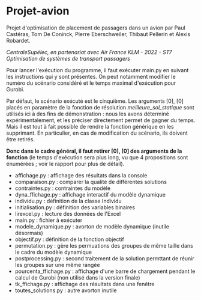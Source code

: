 # Projet-avion
Projet d'optimisation de placement de passagers dans un avion par Paul Castéras, Tom De Coninck, Pierre Eberschweiler, Thibaut Pellerin et Alexis Robardet.

*CentraleSupélec, en partenariat avec Air France KLM - 2022 - ST7 Optimisation de systèmes de transport passagers*

Pour lancer l'exécution du programme, il faut exécuter main.py en suivant les instructions qui y sont présentes. On peut notamment modifier le numéro du scénario considéré et le temps maximal d'exécution pour Gurobi.

Par défaut, le scénario exécuté est le cinquième. Les arguments [0], [0] placés en paramètre de la fonction de résolution *meilleure_sol_statique* sont utilisés ici à des fins de démonstration : nous les avons déterminé expérimentalement, et les préciser directement permet de gagner du temps. Mais il est tout à fait possible de rendre la fonction générique en les supprimant. En particulier, en cas de modification du scénario, ils doivent être retirés.

**Donc dans le cadre général, il faut retirer [0], [0] des arguments de la fonction** (le temps d'exécution sera plus long, vu que 4 propositions sont énumérées ; voir le rapport pour plus de détail). 

- affichage.py : affichage des résultats dans la console
- comparaison.py : comparer la qualité de différentes solutions
- contraintes.py : contraintes du modèle
- dyna_ffichage.py : affichage interactif du modèle dynamique
- individu.py : définition de la classe Individu
- initialisation.py : définition des variables binaires
- lirexcel.py : lecture des données de l'Excel
- main.py : fichier à exécuter
- modele_dynamique.py : avorton de modèle dynamique (inutile désormais)
- objectif.py : définition de la fonction objectif
- permutation.py : gère les permuations des groupes de même taille dans le cadre du modèle dynamique
- postprocessing.py : second traitement de la solution permttant de réunir les groupes sur une même rangée
- pourcenta_ffichage.py : affichage d'une barre de chargement pendant le calcul de Gurobi (non utilisé dans la version finale)
- tk_ffichage.py : affichage des résultats dans une fenêtre
- toutes_solutions.py : autre avorton inutile
